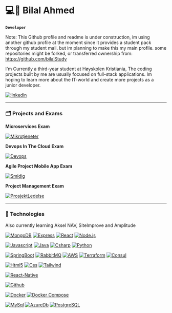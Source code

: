 # 💻🤯 Bilal Ahmed

**`Developer`**

Note: This Github profile and readme is under construction, im using another github profile at the moment since it provides a student pack through my student mail. but im planning to make this my main profile. some repositories might be forked, or transferred ownership from: https://github.com/bilalStudy 

I'm Currently a third-year student at Høyskolen Kristiania, The coding projects built by me are usually focused on full-stack applications. Im hoping to learn more about the IT-world and create more projects as a junior developer.



   <p align="left">
      <a href="https://www.linkedin.com/in/bilal-ahmed-703139263/">
         <img alt="linkedin" title="LinkedIn Profile" src="https://custom-icon-badges.demolab.com/badge/linkedin-originals?color=%23808080&style=for-the-badge&logo=linkedin-originals&logoColor&labelColor=5A5A5A"/></a> 
   </p>

---

### 🗂️ Projects and Exams

**Microservices Exam**

[![Mikrotjeneter](https://custom-icon-badges.demolab.com/badge/-MicroServices%20PG3402-gold?style=for-the-badge&logo=package&logoColor=black)](https://github.com/DevBilalAhmed/javamicroservice)

**Devops In The Cloud Exam**

[![Devops](https://custom-icon-badges.demolab.com/badge/-Devops%20In%20The%20Cloud%20PGR301-gold?style=for-the-badge&logo=package&logoColor=black)](https://github.com/DevBilalAhmed/ExamPGR301)

**Agile Project Mobile App Exam**

[![Smidig](https://custom-icon-badges.demolab.com/badge/-Agile%20Project%20PRO202-gold?style=for-the-badge&logo=package&logoColor=black)](https://github.com/DevBilalAhmed/SmidigProsjektEksamen)

**Project Management Exam**

[![ProsjektLedelse](https://custom-icon-badges.demolab.com/badge/-Project%20Management%20BU5300-gold?style=for-the-badge&logo=package&logoColor=black)](https://github.com/DevBilalAhmed/ProjectManagementExam)

---

### 🧰 Technologies

Also currently learning Aksel NAV, SiteImprove and Amplitude

[![MongoDB](https://custom-icon-badges.demolab.com/badge/-MongoDB-47A248?style=for-the-badge&logo=mongodb&logoColor=white)](https://www.mongodb.com/)
[![Express](https://custom-icon-badges.demolab.com/badge/-Express-000000?style=for-the-badge&logo=express&logoColor=white)](https://expressjs.com/)
[![React](https://custom-icon-badges.demolab.com/badge/-React-218AAB?style=for-the-badge&logo=react&logoColor=white)](https://reactjs.org/)
[![Node.js](https://custom-icon-badges.demolab.com/badge/-Node.js-339933?style=for-the-badge&logo=node.js&logoColor=white)](https://nodejs.org/)

[![Javascript](https://custom-icon-badges.demolab.com/badge/-Javascript-f7df1e?style=for-the-badge&logo=javascript&logoColor=white)](https://developer.mozilla.org/en-US/docs/Web/JavaScript)
[![Java](https://custom-icon-badges.demolab.com/badge/-Java-7C0F0F?style=for-the-badge&logo=java&logoColor=white)](https://www.java.com/en/)
[![Csharp](https://custom-icon-badges.demolab.com/badge/-Csharp-1e9e24?style=for-the-badge&logo=csharp&logoColor=white)](https://learn.microsoft.com/en-us/dotnet/csharp/)
[![Python](https://custom-icon-badges.demolab.com/badge/-Python-3776ab?style=for-the-badge&logo=python&logoColor=white)](https://www.python.org/)

[![SpringBoot](https://custom-icon-badges.demolab.com/badge/-Spring_Boot-6db33f?style=for-the-badge&logo=springboot&logoColor=white)](https://spring.io/)
[![RabbitMQ](https://custom-icon-badges.demolab.com/badge/-RabbitMQ-ff6600?style=for-the-badge&logo=rabbitmq&logoColor=white)](https://www.rabbitmq.com/)
[![AWS](https://custom-icon-badges.demolab.com/badge/-AWS-ff9900?style=for-the-badge&logo=aws&logoColor=white)](https://aws.amazon.com/)
[![Terraform](https://custom-icon-badges.demolab.com/badge/-Terraform-844FBA?style=for-the-badge&logo=terraform&logoColor=white)](https://www.terraform.io/)
[![Consul](https://custom-icon-badges.demolab.com/badge/-Consul-DC477D?style=for-the-badge&logo=consul&logoColor=white)](https://www.consul.io/)

[![Html5](https://custom-icon-badges.demolab.com/badge/-Html5-FF5733?style=for-the-badge&logo=html&logoColor=white)](https://www.w3.org/html/)
[![Css](https://custom-icon-badges.demolab.com/badge/-css3-2965f1?style=for-the-badge&logo=css3&logoColor=white)](https://www.w3.org/Style/CSS/Overview.en.html)
[![Tailwind](https://custom-icon-badges.demolab.com/badge/-tailwind-ADD8E6?style=for-the-badge&logo=tailwind&logoColor=white)](https://tailwindcss.com/)

[![React-Native](https://custom-icon-badges.demolab.com/badge/-React_Native-218AAB?style=for-the-badge&logo=react&logoColor=white)](https://reactnative.dev/)

[![Github](https://custom-icon-badges.demolab.com/badge/-Github-333?style=for-the-badge&logo=github&logoColor=white)](https://github.com/)


[![Docker](https://custom-icon-badges.demolab.com/badge/-Docker-0db7ed?style=for-the-badge&logo=docker&logoColor=white)](https://www.docker.com/)
[![Docker Compose](https://custom-icon-badges.demolab.com/badge/-Docker_Compose-778899?style=for-the-badge&logo=docker&logoColor=white)](https://www.docker.com/)

[![MySql](https://custom-icon-badges.demolab.com/badge/-Mysql-00758f?style=for-the-badge&logo=mysql&logoColor=white)](https://www.mysql.com/)
[![AzureDb](https://custom-icon-badges.demolab.com/badge/-Azure_DB-007FFF?style=for-the-badge&logo=azure&logoColor=white)](https://azure.microsoft.com/en-us/products/azure-sql/database)
[![PostgreSQL](https://custom-icon-badges.demolab.com/badge/-PostgreSQL-0064a5?style=for-the-badge&logo=postgresql&logoColor=white)](https://www.postgresql.org/)




